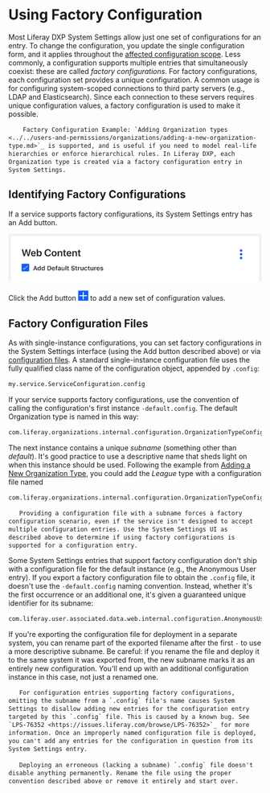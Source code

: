 # Using Factory Configuration

Most Liferay DXP System Settings allow just one set of configurations for an entry. To change the configuration, you update the single configuration form, and it applies throughout the [affected configuration scope](./understanding-configuration-scope.md). Less commonly, a configuration supports multiple entries that simultaneously coexist: these are called _factory configurations_. For factory configurations, each configuration set provides a unique configuration. A common usage is for configuring system-scoped connections to third party servers (e.g., LDAP and Elasticsearch). Since each connection to these servers requires unique configuration values, a factory configuration is used to make it possible.

```tip::
    Factory Configuration Example: `Adding Organization types <../../users-and-permissions/organizations/adding-a-new-organization-type.md>`_ is supported, and is useful if you need to model real-life hierarchies or enforce hierarchical rules. In Liferay DXP, each Organization type is created via a factory configuration entry in System Settings.
```

## Identifying Factory Configurations

If a service supports factory configurations, its System Settings entry has an Add button.

![If a System Settings entry has an ADD button, it supports factory configuration.](./using-configuration-files/images/01.png)

Click the Add button ![Add](../../images/icon-add.png) to add a new set of configuration values.

## Factory Configuration Files

As with single-instance configurations, you can set factory configurations in the System Settings interface (using the Add button described above) or via [configuration files](./using-configuration-files.md). A standard single-instance configuration file uses the fully qualified class name of the configuration object, appended by `.config`:

```bash
my.service.ServiceConfiguration.config
```

If your service supports factory configurations, use the convention of calling the configuration's first instance `-default.config`. The default Organization type is named in this way:

```bash
com.liferay.organizations.internal.configuration.OrganizationTypeConfiguration-default.config
```

The next instance contains a unique _subname_ (something other than _default_). It's good practice to use a descriptive name that sheds light on when this instance should be used. Following the example from [Adding a New Organization Type](../../users-and-permissions/organizations/adding-a-new-organization-type.md), you could add the _League_ type with a configuration file named

```bash
com.liferay.organizations.internal.configuration.OrganizationTypeConfiguration-league.config
```

```warning::
   Providing a configuration file with a subname forces a factory configuration scenario, even if the service isn't designed to accept multiple configuration entries. Use the System Settings UI as described above to determine if using factory configurations is supported for a configuration entry.
```

Some System Settings entries that support factory configuration don't ship with a configuration file for the default instance (e.g., the Anonymous User entry). If you export a factory configuration file to obtain the `.config` file, it doesn't use the `-default.config` naming convention. Instead, whether it's the first occurrence or an additional one, it's given a guaranteed unique identifier for its subname:

```bash
com.liferay.user.associated.data.web.internal.configuration.AnonymousUserConfiguration-6befcd73-7c8b-4597-b396-a18f64f8c308.config
```

If you're exporting the configuration file for deployment in a separate system, you can rename part of the exported filename after the first `-` to use a more descriptive subname. Be careful: if you rename the file and deploy it to the same system it was exported from, the new subname marks it as an entirely new configuration. You'll end up with an additional configuration instance in this case, not just a renamed one.

```warning::
   For configuration entries supporting factory configurations, omitting the subname from a `.config` file's name causes System Settings to disallow adding new entries for the configuration entry targeted by this `.config` file. This is caused by a known bug. See `LPS-76352 <https://issues.liferay.com/browse/LPS-76352>`_ for more information. Once an improperly named configuration file is deployed, you can't add any entries for the configuration in question from its System Settings entry.

   Deploying an erroneous (lacking a subname) `.config` file doesn't disable anything permanently. Rename the file using the proper convention described above or remove it entirely and start over.
```
